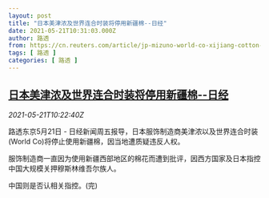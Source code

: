 ```yaml
---
layout: post
title: "日本美津浓及世界连合时装将停用新疆棉--日经"
date: 2021-05-21T10:31:03.000Z
author: 路透
from: https://cn.reuters.com/article/jp-mizuno-world-co-xijiang-cotton-0521-idCNKCS2D2131
tags: [ 路透 ]
categories: [ 路透 ]
---
```

<!--1621593063000-->
[日本美津浓及世界连合时装将停用新疆棉--日经](https://cn.reuters.com/article/jp-mizuno-world-co-xijiang-cotton-0521-idCNKCS2D2131)
------

<div>
<div><i>2021-05-21T10:22:40Z</i></div><p>路透东京5月21日 - 日经新闻周五报导，日本服饰制造商美津浓以及世界连合时装(World Co)将停止使用新疆棉，因当地遭质疑违反人权。</p><p>服饰制造商一直因为使用新疆西部地区的棉花而遭到批评，因西方国家及日本指控中国大规模关押穆斯林维吾尔族人。</p><p>中国则是否认相关指控。(完)</p>
</div>
